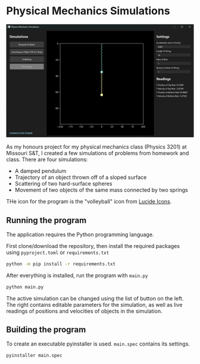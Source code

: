 # Physical Mechanics Simulations

<p align="center">
  <img src=".github/program.png" width="750" alt="Screenshot of program"/>
</p>

As my honours project for my physical mechanics class (Physics 3201) at Missouri S&T, I created a few simulations of problems from homework and class. There are four simulations:

- A damped pendulum
- Trajectory of an object thrown off of a sloped surface
- Scattering of two hard-surface spheres
- Movement of two objects of the same mass connected by two springs

THe icon for the program is the "volleyball" icon from [Lucide Icons](https://lucide.dev/).

## Running the program

The application requires the Python programming language.

First clone/download the repository, then install the required packages using `pyproject.toml` or `requirements.txt`

```bash
python -m pip install -r requirements.txt
```

After everything is installed, run the program with `main.py`

```bash
python main.py
```

The active simulation can be changed using the list of button on the left. The right contains editable parameters for the simulation, as well as live readings of positions and velocities of objects in the simulation.

## Building the program

To create an executable pyinstaller is used. `main.spec` contains its settings.

```bash
pyinstaller main.spec
```
